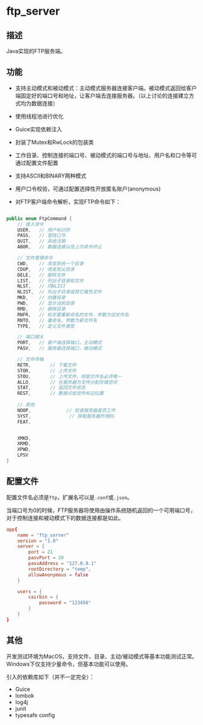 # ftp_server

## 描述

Java实现的FTP服务端。

## 功能

* 支持主动模式和被动模式：主动模式服务器连接客户端。被动模式返回给客户端固定好的端口号和地址，让客户端去连接服务器。（以上讨论的连接建立方式均为数据连接）

* 使用线程池进行优化

* Guice实现依赖注入

* 封装了Mutex和RwLock的包装类

* 工作目录、控制连接的端口号、被动模式的端口号与地址、用户名和口令等可通过配置文件配置

* 支持ASCII和BINARY两种模式

* 用户口令校验，可通过配置选择性开放匿名账户(anonymous)



* 对FTP客户端命令解析，实现FTP命令如下：

```java

public enum FtpCommand {
    // 接入命令
    USER,   // 用户标识符
    PASS,   // 登陆口令
    QUIT,   // 系统注销
    ABOR,   // 数据连接以及上次命令终止

    // 文件管理命令
    CWD,    // 改变到另一个目录
    CDUP,   // 改变到父目录
    DELE,   // 删除文件
    LIST,   // 列出子目录和文件
    NLST,   // 同NLIST
    NLIST,  // 列出子目录或其它属性文件
    MKD,    // 创建目录
    PWD,    // 显示当前目录
    RMD,    // 删除目录
    RNFR,   // 标志要重新命名的文件，参数为旧文件名
    RNTO,   // 重命名，参数为新文件名
    TYPE,   // 定义文件类型

    // 端口相关
    PORT,   // 客户端选择端口，主动模式
    PASV,   // 服务器选择端口，被动模式

    // 文件传输
    RETR,       // 下载文件
    STOR,       // 上传文件
    STOU,       // 上传文件，但是文件名必须唯一
    ALLO,       // 在服务器为文件分配存储空间
    STAT,       // 返回文件状态
    REST,       // 数据点给文件标记位置
    
    // 其他
    NOOP,             // 检查服务器是否工作
    SYST,              // 获取服务器所用OS
    FEAT,


    XMKD,
    XRMD,
    XPWD,
    LPSV
}
```

## 配置文件

配置文件名必须是`ftp`，扩展名可以是`.conf`或`.json`。

当端口号为0的时候，FTP服务器将使用由操作系统随机返回的一个可用端口号，对于控制连接和被动模式下的数据连接都是如此。

```conf
app{
    name = "ftp_server"
    version = "1.0"
    server = {
        port = 21
        pasvPort = 20
        pasvAddress = "127.0.0.1"
        rootDirectory = "temp",
        allowAnonymous = false
    }

    users = {
        cairbin = {
            password = "123456"
        }
    }
}
```


## 其他

开发测试环境为MacOS，支持文件、目录、主动/被动模式等基本功能测试正常。
Windows下仅支持少量命令，但基本功能可以使用。

引入的依赖库如下（并不一定完全）：

* Guice
* lombok
* log4j
* junit
* typesafe config